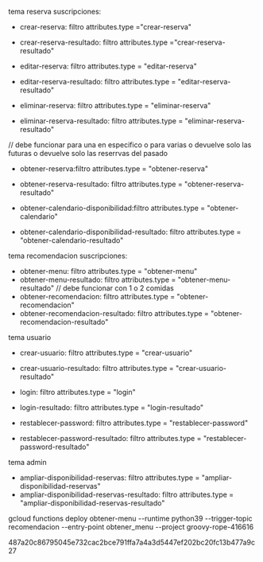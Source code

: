 tema reserva
suscripciones:
- crear-reserva: filtro attributes.type ="crear-reserva"
- crear-reserva-resultado: filtro attributes.type ="crear-reserva-resultado"

- editar-reserva: filtro attributes.type = "editar-reserva"
- editar-reserva-resultado: filtro attributes.type = "editar-reserva-resultado"

- eliminar-reserva: filtro attributes.type = "eliminar-reserva"
- eliminar-reserva-resultado: filtro attributes.type = "eliminar-reserva-resultado"

// debe funcionar para una en especifico o para varias o devuelve solo las futuras o devuelve solo las reserrvas del pasado
- obtener-reserva:filtro attributes.type = "obtener-reserva"
- obtener-reserva-resultado: filtro attributes.type = "obtener-reserva-resultado"

- obtener-calendario-disponibilidad:filtro attributes.type = "obtener-calendario"
- obtener-calendario-disponibilidad-resultado: filtro attributes.type = "obtener-calendario-resultado"

tema recomendacion
suscripciones:
- obtener-menu: filtro attributes.type = "obtener-menu"
- obtener-menu-resultado: filtro attributes.type = "obtener-menu-resultado"
// debe funcionar con 1 o 2 comidas
- obtener-recomendacion: filtro attributes.type = "obtener-recomendacion"
- obtener-recomendacion-resultado: filtro attributes.type = "obtener-recomendacion-resultado"

tema usuario
- crear-usuario: filtro attributes.type = "crear-usuario"
- crear-usuario-resultado: filtro attributes.type = "crear-usuario-resultado"

- login: filtro attributes.type = "login"
- login-resultado: filtro attributes.type = "login-resultado"

- restablecer-password: filtro attributes.type = "restablecer-password"
- restablecer-password-resultado: filtro attributes.type = "restablecer-password-resultado"


tema admin
- ampliar-disponibilidad-reservas: filtro attributes.type = "ampliar-disponibilidad-reservas"
- ampliar-disponibilidad-reservas-resultado: filtro attributes.type = "ampliar-disponibilidad-reservas-resultado"

gcloud functions deploy obtener-menu --runtime python39 --trigger-topic recomendacion --entry-point obtener_menu --project groovy-rope-416616

487a20c86795045e732cac2bce791ffa7a4a3d5447ef202bc20fc13b477a9c27
